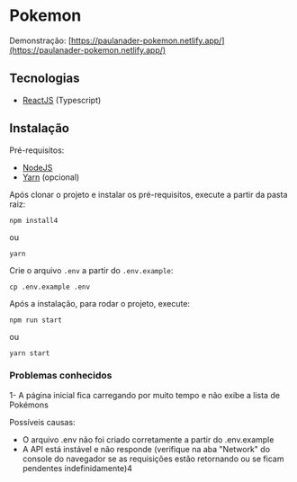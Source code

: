 # Pokemon

Demonstração: [https://paulanader-pokemon.netlify.app/](https://paulanader-pokemon.netlify.app/)

## Tecnologias

- [ReactJS](https://reactjs.org) (Typescript)

## Instalação

Pré-requisitos:

-   [NodeJS](https://nodejs.org/)
-   [Yarn](https://yarnpkg.com/) (opcional)

Após clonar o projeto e instalar os pré-requisitos, execute a partir da pasta raiz:
```
npm install4
```
ou
```
yarn
```

Crie o arquivo `.env` a partir do `.env.example`:
```
cp .env.example .env
```

Após a instalação, para rodar o projeto, execute:
```
npm run start
```
ou
```
yarn start
```


### Problemas conhecidos
1- A página inicial fica carregando por muito tempo e não exibe a lista de Pokémons

Possíveis causas:
- O arquivo .env não foi criado corretamente a partir do .env.example
- A API está instável e não responde (verifique na aba "Network" do console do navegador se as requisições estão retornando ou se ficam pendentes indefinidamente)4
